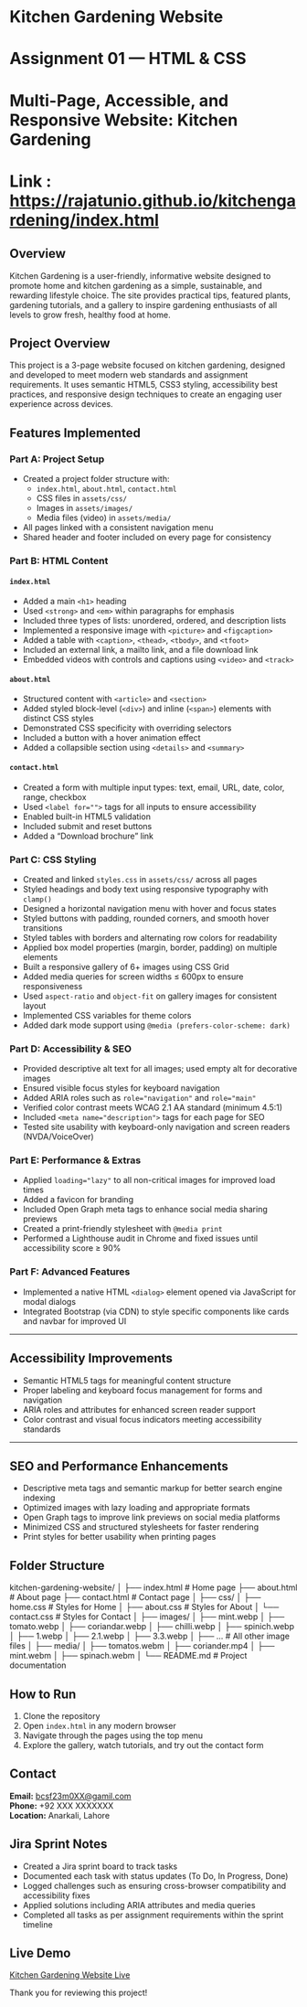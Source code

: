 # Kitchen Gardening Website

# Assignment 01 — HTML & CSS  
# Multi-Page, Accessible, and Responsive Website: Kitchen Gardening

# Link : https://rajatunio.github.io/kitchengardening/index.html

## Overview
Kitchen Gardening is a user-friendly, informative website designed to promote home and kitchen gardening as a simple, sustainable, and rewarding lifestyle choice. The site provides practical tips, featured plants, gardening tutorials, and a gallery to inspire gardening enthusiasts of all levels to grow fresh, healthy food at home.

 

## Project Overview  
This project is a 3-page website focused on kitchen gardening, designed and developed to meet modern web standards and assignment requirements. It uses semantic HTML5, CSS3 styling, accessibility best practices, and responsive design techniques to create an engaging user experience across devices.

 

## Features Implemented

### Part A: Project Setup  
- Created a project folder structure with:  
  - `index.html`, `about.html`, `contact.html`  
  - CSS files in `assets/css/`  
  - Images in `assets/images/`  
  - Media files (video) in `assets/media/`  
- All pages linked with a consistent navigation menu  
- Shared header and footer included on every page for consistency

### Part B: HTML Content

#### `index.html`  
- Added a main `<h1>` heading  
- Used `<strong>` and `<em>` within paragraphs for emphasis  
- Included three types of lists: unordered, ordered, and description lists  
- Implemented a responsive image with `<picture>` and `<figcaption>`  
- Added a table with `<caption>`, `<thead>`, `<tbody>`, and `<tfoot>`  
- Included an external link, a mailto link, and a file download link  
- Embedded videos with controls and captions using `<video>` and `<track>`

#### `about.html`  
- Structured content with `<article>` and `<section>`  
- Added styled block-level (`<div>`) and inline (`<span>`) elements with distinct CSS styles  
- Demonstrated CSS specificity with overriding selectors  
- Included a button with a hover animation effect  
- Added a collapsible section using `<details>` and `<summary>`

#### `contact.html`  
- Created a form with multiple input types: text, email, URL, date, color, range, checkbox  
- Used `<label for="">` tags for all inputs to ensure accessibility  
- Enabled built-in HTML5 validation  
- Included submit and reset buttons  
- Added a “Download brochure” link

### Part C: CSS Styling  
- Created and linked `styles.css` in `assets/css/` across all pages  
- Styled headings and body text using responsive typography with `clamp()`  
- Designed a horizontal navigation menu with hover and focus states  
- Styled buttons with padding, rounded corners, and smooth hover transitions  
- Styled tables with borders and alternating row colors for readability  
- Applied box model properties (margin, border, padding) on multiple elements  
- Built a responsive gallery of 6+ images using CSS Grid  
- Added media queries for screen widths ≤ 600px to ensure responsiveness  
- Used `aspect-ratio` and `object-fit` on gallery images for consistent layout  
- Implemented CSS variables for theme colors  
- Added dark mode support using `@media (prefers-color-scheme: dark)`

### Part D: Accessibility & SEO  
- Provided descriptive alt text for all images; used empty alt for decorative images  
- Ensured visible focus styles for keyboard navigation  
- Added ARIA roles such as `role="navigation"` and `role="main"`  
- Verified color contrast meets WCAG 2.1 AA standard (minimum 4.5:1)  
- Included `<meta name="description">` tags for each page for SEO  
- Tested site usability with keyboard-only navigation and screen readers (NVDA/VoiceOver)

### Part E: Performance & Extras  
- Applied `loading="lazy"` to all non-critical images for improved load times  
- Added a favicon for branding  
- Included Open Graph meta tags to enhance social media sharing previews  
- Created a print-friendly stylesheet with `@media print`  
- Performed a Lighthouse audit in Chrome and fixed issues until accessibility score ≥ 90%

### Part F: Advanced Features  
- Implemented a native HTML `<dialog>` element opened via JavaScript for modal dialogs  
- Integrated Bootstrap (via CDN) to style specific components like cards and navbar for improved UI

---

## Accessibility Improvements  
- Semantic HTML5 tags for meaningful content structure  
- Proper labeling and keyboard focus management for forms and navigation  
- ARIA roles and attributes for enhanced screen reader support  
- Color contrast and visual focus indicators meeting accessibility standards

---

## SEO and Performance Enhancements  
- Descriptive meta tags and semantic markup for better search engine indexing  
- Optimized images with lazy loading and appropriate formats  
- Open Graph tags to improve link previews on social media platforms  
- Minimized CSS and structured stylesheets for faster rendering  
- Print styles for better usability when printing pages

## Folder Structure

kitchen-gardening-website/
│
├── index.html               # Home page
├── about.html               # About page
├── contact.html             # Contact page
│
├── css/
│   ├── home.css             # Styles for Home
│   ├── about.css            # Styles for About
│   └── contact.css          # Styles for Contact
│
├── images/
│   ├── mint.webp
│   ├── tomato.webp
│   ├── coriandar.webp
│   ├── chilli.webp
│   ├── spinich.webp
│   ├── 1.webp
│   ├── 2.1.webp
│   ├── 3.3.webp
│   ├── ...                  # All other image files
│
├── media/
│   ├── tomatos.webm
│   ├── coriander.mp4
│   ├── mint.webm
│   ├── spinach.webm
│
└── README.md                # Project documentation




 

## How to Run  
1. Clone the repository  
2. Open `index.html` in any modern browser  
3. Navigate through the pages using the top menu  
4. Explore the gallery, watch tutorials, and try out the contact form

 

## Contact  
**Email:** bcsf23m0XX@gamil.com  
**Phone:** +92 XXX XXXXXXX  
**Location:** Anarkali, Lahore  

 
## Jira Sprint Notes  
- Created a Jira sprint board to track tasks  
- Documented each task with status updates (To Do, In Progress, Done)  
- Logged challenges such as ensuring cross-browser compatibility and accessibility fixes  
- Applied solutions including ARIA attributes and media queries  
- Completed all tasks as per assignment requirements within the sprint timeline

 

## Live Demo  
[Kitchen Gardening Website Live](https://rajatunio.github.io/kitchengardening/index.html)

 

Thank you for reviewing this project!  
 



